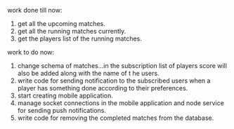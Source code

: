 work done till now:
1. get all the upcoming matches.
2. get all the running matches currently.
3. get the players list of the running matches.

work to do now:
1. change schema of matches...in the subscription list of players score will also be added along with the name of t he users.
2. write code for sending notification to the subscribed users when a player has something done according to their preferences.
3. start creating mobile application.
4. manage socket connections in the mobile application and node service for sending push notifications.
5. write code for removing the completed matches from the database.